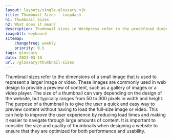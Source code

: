 ```yaml
--- 
layout: layouts/single-glossary.njk
title: Thumbnail Sizes - Loopdash
h1: Thumbnail Sizes
h2: What does it mean?
description: Thumbnail sizes in Wordpress refer to the predefined dimensions of images that are automatically generated by the system to be used as previews or thumbnails for posts, pages, or other content types.
imageAlt: keyboard
sitemap:
	changefreq: weekly
	priority: 0.5
tags: glossary
date: 2023-03-15
url: /glossary/thumbnail-sizes
---
```


Thumbnail sizes refer to the dimensions of a small image that is used to represent a larger image or video. These images are commonly used in web design to provide a preview of content, such as a gallery of images or a video player. The size of a thumbnail can vary depending on the design of the website, but typically ranges from 50 to 300 pixels in width and height. The purpose of a thumbnail is to give the user a quick and easy way to preview content without having to load the full-size image or video. This can help to improve the user experience by reducing load times and making it easier to navigate through large amounts of content. It is important to consider the size and quality of thumbnails when designing a website to ensure that they are optimized for both performance and usability.
